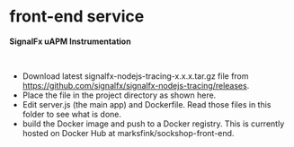# front-end service

**SignalFx uAPM Instrumentation**

<br/>

- Download latest signalfx-nodejs-tracing-x.x.x.tar.gz file from https://github.com/signalfx/signalfx-nodejs-tracing/releases.
- Place the file in the project directory as shown here.
- Edit server.js (the main app) and Dockerfile.  Read those files in this folder to see what is done.
- build the Docker image and push to a Docker registry.  This is currently hosted on Docker Hub at marksfink/sockshop-front-end.
